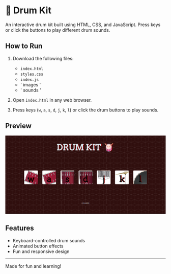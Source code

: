 # 🥁 Drum Kit

An interactive drum kit built using HTML, CSS, and JavaScript. Press keys or click the buttons to play different drum sounds.

## How to Run

1. Download the following files:
   - `index.html`
   - `styles.css`
   - `index.js`
   - ' images '
   - ' sounds '

2. Open `index.html` in any web browser.

3. Press keys (`w`, `a`, `s`, `d`, `j`, `k`, `l`) or click the drum buttons to play sounds.

## Preview

<img src="output.png" alt="Drum Kit Preview" />

## Features

- Keyboard-controlled drum sounds
- Animated button effects
- Fun and responsive design

---

Made for fun and learning!
